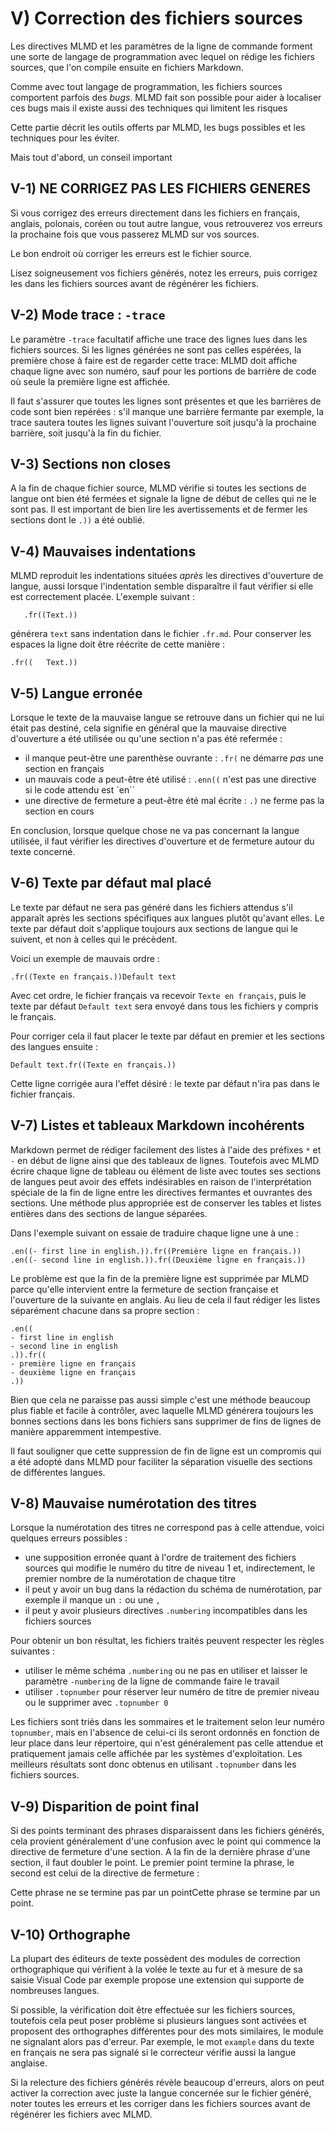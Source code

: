 # V) Correction des fichiers sources<A id="a67"></A>

Les directives MLMD et les paramètres de la ligne de commande forment une sorte
de langage de programmation avec lequel on rédige les fichiers sources, que l'on compile
ensuite en fichiers Markdown.

Comme avec tout langage de programmation, les fichiers sources comportent parfois
des *bugs*. MLMD fait son possible pour aider à localiser ces bugs mais il existe aussi des
techniques qui limitent les risques

Cette partie décrit les outils offerts par MLMD, les bugs possibles et les techniques pour
les éviter.

Mais tout d'abord, un conseil important

## V-1) NE CORRIGEZ PAS LES FICHIERS GENERES<A id="a68"></A>

Si vous corrigez des erreurs directement dans les fichiers en français, anglais, polonais, coréen
ou tout autre langue, vous retrouverez vos erreurs la prochaine fois que vous passerez MLMD sur vos sources.

Le bon endroit où corriger les erreurs est le fichier source.

Lisez soigneusement vos fichiers générés, notez les erreurs, puis corrigez les dans les
fichiers sources avant de régénérer les fichiers.

## V-2) Mode trace : `-trace`<A id="a69"></A>

Le paramètre `-trace` facultatif affiche une trace des lignes lues dans les fichiers sources.
Si les lignes générées ne sont pas celles espérées, la première chose à faire est de regarder cette
trace: MLMD doit affiche chaque ligne avec son numéro, sauf pour les portions de barrière de code
où seule la première ligne est affichée.

Il faut s'assurer que toutes les  lignes sont présentes et que les barrières de code sont
bien repérées : s'il manque une barrière fermante par exemple, la trace sautera toutes les lignes
suivant l'ouverture soit jusqu'à la prochaine barrière, soit jusqu'à la fin du fichier.

## V-3) Sections non closes<A id="a70"></A>

A la fin de  chaque fichier source, MLMD vérifie si toutes les sections de langue ont bien
été fermées et signale la ligne de début de celles qui ne le sont pas. Il est important de bien lire
les avertissements et de fermer les sections dont le `.))` a été oublié.

## V-4) Mauvaises indentations<A id="a71"></A>

MLMD reproduit les indentations situées *après* les directives d'ouverture de langue, aussi lorsque
l'indentation semble disparaître il faut vérifier si elle est correctement placée. L'exemple suivant :

```code
   .fr((Text.))
```

générera `text` sans indentation dans le fichier `.fr.md`. Pour conserver les espaces la ligne doit
être réécrite de cette manière :

```code
.fr((   Text.))
````

## V-5) Langue erronée<A id="a72"></A>

Lorsque le texte de la mauvaise langue se retrouve dans un fichier qui ne lui était pas destiné, 
cela signifie en général que la mauvaise directive d'ouverture a été utilisée ou qu'une section
n'a pas été refermée :

- il manque peut-être une parenthèse ouvrante : `.fr(` ne démarre *pas* une section en français
- un mauvais code a peut-être été utilisé : `.enn((` n'est pas une directive si le code attendu est `en``
- une directive de fermeture a peut-être été mal écrite : `.)` ne ferme pas la section en cours

En conclusion, lorsque quelque chose ne va pas concernant la langue utilisée, il faut
vérifier les directives d'ouverture et de fermeture autour du texte concerné.

## V-6) Texte par défaut mal placé<A id="a73"></A>

Le texte par défaut ne sera pas généré dans les fichiers attendus s'il apparaît
après les sections spécifiques aux langues plutôt qu'avant elles. Le texte par défaut doit
s'applique toujours aux sections de langue qui le suivent, et non à celles qui le précèdent.

 Voici un exemple de mauvais ordre :

`.fr((Texte en français.))Default text`

Avec cet ordre, le fichier français va recevoir `Texte en français`, puis le 
texte par défaut `Default text` sera envoyé dans tous les fichiers y compris le français.

Pour corriger cela il faut placer le texte par défaut en premier et les sections des
langues ensuite :

`Default text.fr((Texte en français.))`

Cette ligne corrigée aura l'effet désiré : le texte par défaut n'ira pas dans le fichier français.

## V-7) Listes et tableaux Markdown incohérents<A id="a74"></A>

Markdown permet de rédiger facilement des listes à l'aide des préfixes `*` et `-` en début de
ligne ainsi que des tableaux de lignes. Toutefois avec MLMD écrire chaque ligne de tableau ou élément
de liste avec toutes ses sections de langues peut avoir des effets indésirables en raison de l'interprétation
spéciale de la fin de ligne entre les directives fermantes et ouvrantes des sections. Une méthode plus
appropriée est de conserver les tables et listes entières dans des sections de langue séparées.

Dans l'exemple suivant on essaie de traduire chaque ligne une à une :

```code
.en((- first line in english.)).fr((Première ligne en français.))
.en((- second line in english.)).fr((Deuxième ligne en français.))
```

Le problème est que la fin de la première ligne est supprimée par MLMD parce qu'elle intervient
entre la fermeture de section française et l'ouverture de la suivante en anglais. Au lieu de cela
il faut rédiger les listes séparément chacune dans sa propre section :

```code
.en((
- first line in english
- second line in english
.)).fr((
- première ligne en français
- deuxième ligne en français
.))
````

Bien que cela ne paraisse pas aussi simple c'est une méthode beaucoup plus fiable et facile à contrôler,
avec laquelle MLMD générera toujours les bonnes sections dans les bons fichiers sans supprimer de fins de
lignes de manière apparemment intempestive.

Il faut souligner que cette suppression de fin de ligne est un compromis qui a été adopté dans
MLMD pour faciliter la séparation visuelle des sections de différentes langues.

## V-8) Mauvaise numérotation des titres<A id="a75"></A>

Lorsque la numérotation des titres ne correspond pas à celle attendue, voici quelques erreurs
possibles :

- une supposition erronée quant à l'ordre de traitement des fichiers sources qui modifie le numéro
  du titre de niveau 1 et, indirectement, le premier nombre de la numérotation de chaque titre
- il peut y avoir un bug dans la rédaction du schéma de numérotation, par exemple il manque un `:` ou une `,`
- il peut y avoir plusieurs directives `.numbering` incompatibles dans les fichiers sources

Pour obtenir un bon résultat, les fichiers traités peuvent respecter les règles suivantes :

- utiliser le même schéma `.numbering` ou ne pas en utiliser et laisser le paramètre `-numbering` de la ligne 
de commande faire le travail
- utiliser `.topnumber` pour réserver leur numéro de titre de premier niveau ou le supprimer avec `.topnumber 0`

Les fichiers sont triés dans les sommaires et le traitement selon leur numéro `topnumber`, mais
en l'absence de celui-ci ils seront ordonnés en fonction de leur place dans leur répertoire, qui n'est
généralement pas celle attendue et pratiquement jamais celle affichée par les systèmes d'exploitation.
Les meilleurs résultats sont donc obtenus en utilisant `.topnumber` dans les fichiers sources.

## V-9) Disparition de point final<A id="a76"></A>

Si des points terminant des phrases disparaissent dans les fichiers générés, cela provient 
généralement d'une confusion avec le point qui commence la directive de fermeture d'une section. A la fin
de la dernière phrase d'une section, il faut doubler le point. Le premier point termine la phrase,
le second est celui de la directive de fermeture :

Cette phrase ne se termine pas par un pointCette phrase se termine par un point.

## V-10) Orthographe<A id="a77"></A>

La plupart des éditeurs de texte possèdent des modules de correction orthographique
qui vérifient à la volée le texte au fur et à mesure de sa saisie Visual Code par exemple
propose une extension qui supporte de nombreuses langues.

Si possible, la vérification doit être effectuée sur les fichiers sources, toutefois cela peut
poser problème si plusieurs langues sont activées et proposent des orthographes différentes pour des
mots similaires, le module ne signalant alors pas d'erreur. Par exemple, le mot `example` dans
du texte en français ne sera pas signalé si le correcteur vérifie aussi la langue anglaise.

Si la relecture des fichiers générés révèle beaucoup d'erreurs, alors on peut activer la correction
avec juste la langue concernée sur le fichier généré, noter toutes les erreurs et les corriger dans
les fichiers sources avant de régénérer les fichiers avec MLMD.
